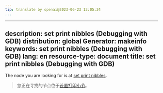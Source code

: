 ```yaml
---
tip: translate by openai@2023-06-23 13:05:34
...
```

---
description: set print nibbles (Debugging with GDB)
distribution: global
Generator: makeinfo
keywords: set print nibbles (Debugging with GDB)
lang: en
resource-type: document
title: set print nibbles (Debugging with GDB)
---------------------------------------------

The node you are looking for is at [set print nibbles](Print-Settings.html#set-print-nibbles).

> 您正在寻找的节点位于[设置打印小节](Print-Settings.html#set-print-nibbles)。
